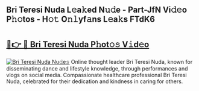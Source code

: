 ## Bri Teresi Nuda L𝚎a𝚔ed N𝚞𝚍e - Part-JfN Vi𝚍𝚎o P𝚑𝚘tos - H𝚘𝚝 O𝚗𝚕yf𝚊ns L𝚎a𝚔s FTdK6

# <h2><a href="http://kf27jt7.oniu.top/?m=Bri+Teresi+Nuda">🔗👉 🔴 Bri Teresi Nuda P𝚑ot𝚘𝚜 V𝚒d𝚎o</a></h2>

[![Bri Teresi Nuda Nu𝚍e𝚜](https://i.imgur.com/0qMVB7G.gif)](http://kf27jt7.oniu.top/?m=Bri+Teresi+Nuda)
Online thought leader Bri Teresi Nuda, known for disseminating dance and lifestyle knowledge, through performances and vlogs on social media. Compassionate healthcare professional Bri Teresi Nuda, celebrated for their dedication and kindness in caring for others.  
